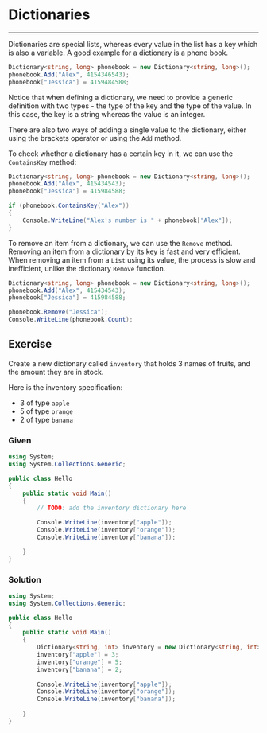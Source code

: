 # Dictionaries

---

Dictionaries are special lists, whereas every value in the list has a key which is also a variable. A good example for a dictionary is a phone book.

```csharp
Dictionary<string, long> phonebook = new Dictionary<string, long>();
phonebook.Add("Alex", 4154346543);
phonebook["Jessica"] = 4159484588;
```

Notice that when defining a dictionary, we need to provide a generic definition with two types - the type of the key and the type of the value. In this case, the key is a string whereas the value is an integer.

There are also two ways of adding a single value to the dictionary, either using the brackets operator or using the `Add` method.

To check whether a dictionary has a certain key in it, we can use the `ContainsKey` method:

```csharp
Dictionary<string, long> phonebook = new Dictionary<string, long>();
phonebook.Add("Alex", 415434543);
phonebook["Jessica"] = 415984588;

if (phonebook.ContainsKey("Alex"))
{
    Console.WriteLine("Alex's number is " + phonebook["Alex"]);
}
```

To remove an item from a dictionary, we can use the `Remove` method. Removing an item from a dictionary by its key is fast and very efficient. When removing an item from a `List` using its value, the process is slow and inefficient, unlike the dictionary `Remove` function.

```csharp
Dictionary<string, long> phonebook = new Dictionary<string, long>();
phonebook.Add("Alex", 415434543);
phonebook["Jessica"] = 415984588;

phonebook.Remove("Jessica");
Console.WriteLine(phonebook.Count);
```

## Exercise

Create a new dictionary called `inventory` that holds 3 names of fruits, and the amount they are in stock.

Here is the inventory specification:

- 3 of type `apple`
- 5 of type `orange`
- 2 of type `banana`

### Given

```csharp
using System;
using System.Collections.Generic;

public class Hello
{
    public static void Main()
    {
        // TODO: add the inventory dictionary here

        Console.WriteLine(inventory["apple"]);
        Console.WriteLine(inventory["orange"]);
        Console.WriteLine(inventory["banana"]);

    }
}
```

### Solution

```csharp
using System;
using System.Collections.Generic;

public class Hello
{
    public static void Main()
    {
        Dictionary<string, int> inventory = new Dictionary<string, int>();
        inventory["apple"] = 3;
		inventory["orange"] = 5;
		inventory["banana"] = 2;
		
        Console.WriteLine(inventory["apple"]);
        Console.WriteLine(inventory["orange"]);
        Console.WriteLine(inventory["banana"]);
		
    }
}
```
